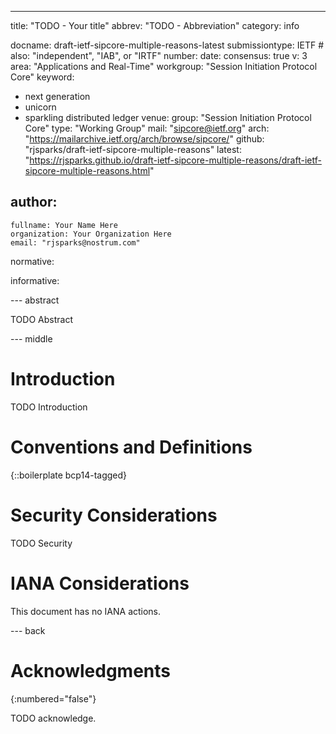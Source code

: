 ---
title: "TODO - Your title"
abbrev: "TODO - Abbreviation"
category: info

docname: draft-ietf-sipcore-multiple-reasons-latest
submissiontype: IETF  # also: "independent", "IAB", or "IRTF"
number:
date:
consensus: true
v: 3
area: "Applications and Real-Time"
workgroup: "Session Initiation Protocol Core"
keyword:
 - next generation
 - unicorn
 - sparkling distributed ledger
venue:
  group: "Session Initiation Protocol Core"
  type: "Working Group"
  mail: "sipcore@ietf.org"
  arch: "https://mailarchive.ietf.org/arch/browse/sipcore/"
  github: "rjsparks/draft-ietf-sipcore-multiple-reasons"
  latest: "https://rjsparks.github.io/draft-ietf-sipcore-multiple-reasons/draft-ietf-sipcore-multiple-reasons.html"

author:
 -
    fullname: Your Name Here
    organization: Your Organization Here
    email: "rjsparks@nostrum.com"

normative:

informative:


--- abstract

TODO Abstract


--- middle

# Introduction

TODO Introduction


# Conventions and Definitions

{::boilerplate bcp14-tagged}


# Security Considerations

TODO Security


# IANA Considerations

This document has no IANA actions.


--- back

# Acknowledgments
{:numbered="false"}

TODO acknowledge.
